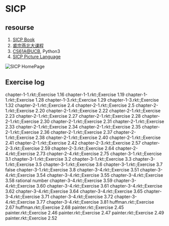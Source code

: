 # SICP

## resourse

1. [SICP Book][2] 
2. [裘宗燕北大课程][4]
3. [CS61A@UCB][5], Python3
4. [SICP Picture Language][3]

![SICP HomePage][1]

[1]: https://mitpress.mit.edu/sicp/full-text/book/cover.jpg "SICP Cover"
[2]: https://mitpress.mit.edu/sicp/full-text/book/book.html "SICP Book"
[3]: http://planet.racket-lang.org/package-source/soegaard/sicp.plt/2/1/planet-docs/sicp-manual/index.html "Picture Language"
[4]: http://www.math.pku.edu.cn/teachers/qiuzy/progtech/slides/index.php "qzy@pku"
[5]: http://composingprograms.com/ "Python"

## Exercise log

chapter-1-1.rkt:;Exercise 1.16
chapter-1-1.rkt:;Exercise 1.19
chapter-1-1.rkt:;Exercise 1.28
chapter-1-3.rkt:;Exercise 1.29
chapter-1-3.rkt:;Exercise 1.32
chapter-2-1.rkt:;Exercise 2.4
chapter-2-1.rkt:;Exercise 2.5
chapter-2-1.rkt:;Exercise 2.20
chapter-2-1.rkt:;Exercise 2.22
chapter-2-1.rkt:;Exercise 2.23
chapter-2-1.rkt:;Exercise 2.27
chapter-2-1.rkt:;Exercise 2.28
chapter-2-1.rkt:;Exercise 2.30
chapter-2-1.rkt:;Exercise 2.31
chapter-2-1.rkt:;Exercise 2.33
chapter-2-1.rkt:;Exercise 2.34
chapter-2-1.rkt:;Exercise 2.35
chapter-2-1.rkt:;Exercise 2.36
chapter-2-1.rkt:;Exercise 2.37
chapter-2-1.rkt:;Exercise 2.38
chapter-2-1.rkt:;Exercise 2.40
chapter-2-1.rkt:;Exercise 2.41
chapter-2-1.rkt:;Exercise 2.42
chapter-2-3.rkt:;Exercise 2.57
chapter-2-3.rkt:;Exercise 2.59
chapter-2-3.rkt:;Exercise 2.64
chapter-2-4.rkt:;Exercise 2.73
chapter-2-4.rkt:;Exercise 2.75
chapter-3-1.rkt:;Exercise 3.1
chapter-3-1.rkt:;Exercise 3.2
chapter-3-1.rkt:;Exercise 3.3
chapter-3-1.rkt:;Exercise 3.5
chapter-3-1.rkt:;Exercise 3.6
chapter-3-1.rkt:;Exercise 3.7 false
chapter-3-1.rkt:;Exercise 3.8
chapter-3-4.rkt:;Exercise 3.51
chapter-3-4.rkt:;Exercise 3.54
chapter-3-4.rkt:;Exercise 3.55
chapter-3-4.rkt:;Exercise 3.58 rational number 
chapter-3-4.rkt:;Exercise 3.59
chapter-3-4.rkt:;Exercise 3.60
chapter-3-4.rkt:;Exercise 3.61
chapter-3-4.rkt:;Exercise 3.62
chapter-3-4.rkt:;Exercise 3.64
chapter-3-4.rkt:;Exercise 3.65
chapter-3-4.rkt:;Exercise 3.71
chapter-3-4.rkt:;Exercise 3.72
chapter-3-4.rkt:;Exercise 3.77
chapter-3-4.rkt:;Exercise 3.81
huffman.rkt:;Exercise 2.67
huffman.rkt:;Exercise 2.68
painter.rkt:;Exercise 2.45
painter.rkt:;Exercise 2.46
painter.rkt:;Exercise 2.47
painter.rkt:;Exercise 2.49
painter.rkt:;Exercise 2.52
